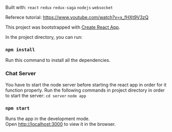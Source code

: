 Built with: ```react``` ```redux``` ```redux-saga``` ```nodejs``` ```websocket```

Referece tutorial: https://www.youtube.com/watch?v=x_fHXt9V3zQ











This project was bootstrapped with [Create React App](https://github.com/facebook/create-react-app).

In the project directory, you can run:

### `npm install`

Run this command to install all the dependencies.

### Chat Server

You have to start the node server before starting the react app in order for it function properly.
Run the following commands in project directory in order to start the server:
`cd server`
`node app`

### `npm start`

Runs the app in the development mode.<br>
Open [http://localhost:3000](http://localhost:3000) to view it in the browser.
